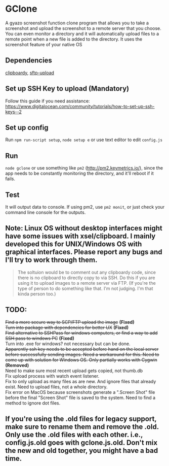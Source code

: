 # GClone 
A gyazo screenshot function clone program that allows you to take a screenshot and upload the screenshot to a remote server that you choose. You can even monitor a directory and it will automatically upload files to a remote point when a new file is added to the directory. It uses the screenshot feature of your native OS
## Dependencies 
[clipboardy](https://www.npmjs.com/package/clipboardy), [sftp-upload](https://www.npmjs.com/package/sftp-upload)
## Set up SSH Key to upload (Mandatory) 
Follow this guide if you need assistance: https://www.digitalocean.com/community/tutorials/how-to-set-up-ssh-keys--2
## Set up config 
Run `npm run-script setup`, `node setup e` or use text editor to edit `config.js`
## Run 
`node gclone` or use something like `pm2` (http://pm2.keymetrics.io/), since the app needs to be constantly monitoring the directory, and it'll reboot if it fails.
## Test 
It will output data to console. If using pm2, use `pm2 monit`, or just check your command line console for the outputs. 

## Note: Linux OS without desktop interfaces might have some issues with xsel/clipboard. I mainly developed this for UNIX/Windows OS with graphical interfaces. Please report any bugs and I'll try to work through them.
> The soltuion would be to comment out any clipboardy code, since there is no clipboard to directly copy to via SSH. Do this if you are using it to upload images to a remote server via FTP. (If you're the type of person to do something like that. I'm not judging. I'm that kinda person too.)

## TODO: 
~~Find a more secure way to SCP/FTP upload the image~~ __(Fixed)__  
~~Turn into package with dependencies for better UX~~ __(Fixed)__  
~~Find alternative to SSHPass for windows computers, or find a way to add SSH pass to windows PC~~ __(Fixed)__  
Turn into .exe for windows? not necessary but can be done.  
~~Apparently ssh key needs to be accepted before hand on the local server before successfully sending images. Need a workaround for this. Need to come up with solution for Windows OS. Only partially works with Cygwin~~ __(Removed)__  
Need to make sure most recent upload gets copied, not thumb.db  
Fix upload process with watch event listener.  
Fix to only upload as many files as are new. And ignore files that already exist. Need to upload files, not a whole directory.  
Fix error on MacOS because screenshots generate a ".Screen Shot" file before the final "Screen Shot" file is saved to the system. Need to find a method to ignore dot files.

## If you're using the .old files for legacy support, make sure to rename them and remove the .old. Only use the .old files with each other. i.e., config.js.old goes with gclone.js.old. Don't mix the new and old together, you might have a bad time. 
